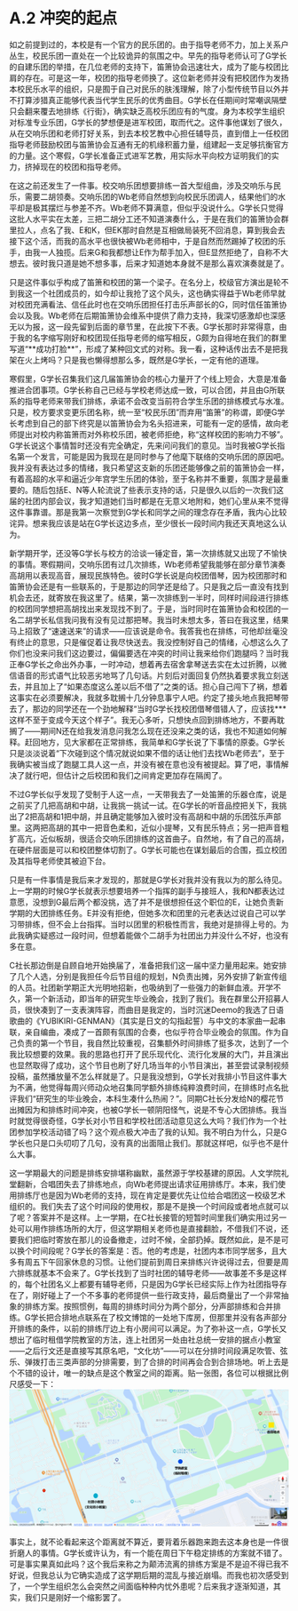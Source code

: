 # A.2 冲突的起点

如之前提到过的，本校是有一个官方的民乐团的。由于指导老师不力，加上关系户丛生，校民乐团一直处在一个比较诡异的氛围之中。早先的指导老师认可了G学长的自建乐团的举措，在几位老师的支持下，笛箫协会迅速壮大，成为了能与校团比肩的存在。可是这一年，校团的指导老师换了。这位新老师并没有把校团作为发扬本校民乐水平的组织，只是囿于自己对民乐的肤浅理解，除了小型传统节目以外并不打算涉猎真正能够代表当代学生民乐的优秀曲目。G学长在任期间时常嘲讽隔壁只会翻来覆去地排练《行街》，确实缺乏高校乐团应有的气度。身为本校学生组织对标准专业乐团，G学长的梦想便是进军校团，取而代之。这件事他谋划了很久，从在交响乐团和老师打好关系，到去本校艺教中心担任辅导员，直到借上一任校团指导老师鼓励校团与笛箫协会互通有无的机缘积蓄力量，组建起一支足够抗衡官方的力量。这个寒假，G学长准备正式进军艺教，用实际水平向校方证明我们的实力，挤掉现在的校团和指导老师。

在这之前还发生了一件事。校交响乐团想要排练一首大型组曲，涉及交响乐与民乐，需要二胡领奏。交响乐团的Wb老师自然想到向校民乐团调人，结果他们的水平却是极其摆烂与参差不齐。Wb老师不算满意，但似乎没说什么。G学长只觉得这批人水平实在太差，三把二胡分工还不知道演奏什么，于是在我们的笛箫协会群里拉人，点名了我、E和K，但EK那时自然是互相做局装死不回消息，算到我会去接下这个活，而我的高水平也很快被Wb老师相中，于是自然而然踢掉了校团的乐手，由我一人独揽。后来G和我都想让E作为帮手加入，但E显然拒绝了，自称不大想去。彼时我只道是她不想多事，后来才知道她本身就不是那么喜欢演奏就是了。

只是这件事似乎构成了笛箫和校团的第一个梁子。在名分上，校级官方演出是轮不到我这一个社团成员的，如今却让我抢了这个风头，这也确实得益于Wb老师早就对校团充满看法、信任此时也在交响乐团担任打击乐声部长的G，同时信任笛箫协会以及我。Wb老师在后期笛箫协会维系中提供了鼎力支持，我深切感激却也深感无以为报，这一段先留到后面的章节里，在此按下不表。G学长那时非常得意，由于我的名字缩写刚好和校团现任指导老师的缩写相反，G颇为自得地在我们的群里写道“\*\*成功打脸\*\*”，形成了某种回文式的对称。我一看，这种话传出去不是把我架在火上烤吗？只是我也懒得想那么多，既然是G学长，一定有他的道理。

寒假里，G学长召集我们这几届笛箫协会的核心力量开了个线上短会，大意是准备推进合团事项。G学长称自己已经与学校老师达成一致，可以合团，并且由G所联系的指导老师来带我们排练，承诺不会改变当前符合学生乐团的排练模式与水准。只是，校方要求变更乐团名称，统一至“校民乐团”而弃用“笛箫”的称谓，即便G学长考虑到自己的部下终究是以笛箫协会为名头招进来，可能有一定的感情，故向老师提出对校内称笛箫而对外称校乐团，被老师拒绝，称“这样校团的影响力不够”。G学长说这个事情暂时还没有完全确定，先来问问我们的意见。当时我被G学长指名第一个发言，可能是因为我现在是同时参与了他麾下联络的交响乐团的原因吧。我并没有表达过多的情绪，我只希望这支新的乐团还能够像之前的笛箫协会一样，有着高超的水平和逼近少年宫学生乐团的体验，至于名称并不重要，氛围才是最重要的。随后包括E、N等人轮流说了些表示支持的话，只是很久以后的一次我们这届的社团内部会议，我才知道她们当时都是在无意义地附和，她们心里从来不觉得这件事靠谱。那是我第一次察觉到G学长和同学之间的理念存在矛盾，我内心比较诧异。想来我应该是站在G学长这边多点，至少很长一段时间内我还天真地这么认为。

新学期开学，还没等G学长与校方的洽谈一锤定音，第一次排练就又出现了不愉快的事情。寒假期间，交响乐团有过几次排练，Wb老师希望我能够在部分章节演奏高胡用以表现高音，展现民族特色。彼时G学长说是向校团借琴，因为校团那时和笛箫协会还是有一些联系的，于是那边的同学还是给了。只是我之后一直没有找到机会去还，就寄放在我这里了。结果，第一次排练到一半时，同样时间段进行排练的校团同学想把高胡找出来发现找不到了。于是，当时同时在笛箫协会和校团的一名二胡学长私信我问我有没有见过那把琴。我当时未想太多，答曰在我这里，结果马上招致了“速速送来”的请求——应该说是命令。我答我也在排练，可他却丝毫没有终止的意思，只是催促着让我尽快送去。我没控制好自己的情绪，心想这么久了你们也没来问我们这边要过，偏偏要选在冲突的时间让我来给你们跑腿吗？当时我正奉G学长之命出外办事，一时冲动，想着再去宿舍拿琴送去实在太过折腾，以微信语音的形式语气比较恶劣地骂了几句话。片刻后对面回复仍然执着要求我立刻送去，并且加上了“如果态度这么差以后不借了”之类的话。担心自己闯下了祸，想着这事实在必须要解决，我就多耽搁十几分钟息事宁人吧。约定了接头地点我把琴带去了，那边的同学还在一个劲地解释“当时G学长找校团借琴借错人了，应该找\*\*\*这样不至于变成今天这个样子”。我无心多听，只想快点回到排练地方，不要再耽搁了——期间N还在给我发消息问我怎么现在还没来之类的话，我也不知道如何解释。赶回地方，见大家都在正常排练，我简单和G学长说了下事情的原委。G学长只是淡淡说着“下次碰到这个情况就说如果不借的话让他们去找Wb老师去”，至于我确实被当成了跑腿工具人这一点，并没有被在意也没有被提起。算了吧，事情解决了就行吧，但估计之后校团和我们之间肯定更加存在隔阂了。

不过G学长似乎发现了受制于人这一点，一天带我去了一处笛箫的乐器仓库，说是之前买了几把高胡和中胡，让我挑一挑试一试。在G学长的听音品控把关下，我挑出了2把高胡和1把中胡，并且确定能够加入彼时没有高胡和中胡的乐团弦乐声部里。这两把高胡的其中一把音色柔和，近似小提琴，又有民乐特点；另一把声音粗犷高亢，近似板胡，很适合交响乐团排练的这首曲子。自然地，有了自己的高胡，在硬件层面是可以和校团整体切割了。G学长可能也在谋划最后的合围，孤立校团及其指导老师使其被迫下台。

只是有一件事情是我后来才发现的，那就是G学长对我并没有我以为的那么待见。上一学期的时候G学长就表示想要培养一个指挥的副手与接班人，我和N都表达过意愿，没想到G最后两个都没挑，选了并不是很想担任这个职位的E，让她负责新学期的大团排练任务。E并没有拒绝，但她多次和团里的元老表达过说自己可以学习带排练，但不会上台指挥。当时以团里的积极性而言，我绝对是排得上号的。为此我确实疑惑过一段时间，但想着能做个二胡手为社团出力并没什么不好，也没有多在意。

C社长那边倒是自顾自地开始换届了，准备把我们这一届中坚力量用起来。她安排了几个人选，分别是我担任今后节目组的规划，N负责出摊，另外安排了新宣传组的人员。社团新学期正大光明地招新，也吸纳到了一些强力的新鲜血液。开学不久，第一个新活动，即当年的研究生毕业晚会，找到了我们。我在群里公开招募人员，很快凑到了一支表演阵容，而曲目是我定的，当时沉迷Deemo的我选了日语歌曲的《YUBIKIRI-GENMAN》（其实是日文的勾指起誓）与中文的本家曲一起串联，亲自编曲，凑成了一首颇有氛围的合奏，也似乎符合毕业晚会的氛围。作为自己负责的第一个节目，我自然比较重视，召集额外时间排练了挺多次，达到了一个我比较想要的效果。我的思路也打开了民乐现代化、流行化发展的大门，并且演出也显然取得了成功，这个节目也刷了好几场当年的小节目演出，甚至尝试录制视频投稿，虽然播放量不怎么样就是了。只是我没想到，G学长对我排小节目这件事大为不满，他觉得每周兴师动众地召集同学额外排练纯粹浪费时间，在排练时点名批评我们“研究生的毕业晚会，本科生凑什么热闹？”。同期C社长分发给N的樱花节出摊因为和排练时间冲突，也被G学长一顿阴阳怪气，说是不专心大团排练。我当时就觉得很奇怪，G学长对小节目和学校社团活动意见这么大吗？我们作为一个社团参加学校活动错了吗？这个观点极大冲击了我的认知。我不明白为什么，只是G学长也只是口头叨叨了几句，没有真的出面阻止我们。那就这样吧，似乎也不是什么大事。

这一学期最大的问题是排练安排堪称幽默，虽然源于学校基建的原因。人文学院礼堂翻新，合唱团失去了排练地点，向Wb老师提出请求征用排练厅。本来，我们使用排练厅也是因为Wb老师的支持，现在肯定是要优先让位给合唱团这一校级艺术组织的。我们失去了这个时间段的使用权，那是不是换一个时间段或者地点就可以了呢？答案并不是这样。上一学期，在C社长接管的短暂时间里我们确实用过另一处可以用作排练场所的大厅，但这学期相关老师也是直接翻脸，不借我们不说，还要我们把临时寄放在那儿的设备撤走，过时不候，全部扔掉。既然如此，是不是可以换个时间段呢？G学长的答案是：否。他的考虑是，社团内本市同学居多，且大多有周五下午回家休息的习惯。让他们提前到周日来排练兴许说得过去，但要是周六排练就基本不会来了。G学长找到了当时社团的辅导老师——故事差不多是这样的，每个社团名义上都要有辅导老师，只是因为G学长已经实际上作为社团指导存在了，刚好碰上了一个不多事的老师提供一些行政支持，最后商量出了一个非常抽象的排练方案。按照惯例，每周的排练时间分为两个部分，分声部排练和合并排练。G学长把合排地点联系在了校文博馆的一处地下库房，但那里并没有各声部分开排练的条件，以前的排练厅边上有小房间可以满足。为了弥补这一点，G学长又想出了临时租借学院教室的方法，连上社团另一处由社总统一安排的据点小教室——之后行文还是直接写其原名吧，“文化坊”——可以在分排时间段满足吹管、弦乐、弹拨打击三类声部的分排需要，到了合排的时间再会合到合排场地。听上去是个不错的设计，唯一的缺点是这个教室之间的距离。贴一张图，各位可以根据比例尺感受一下：
![](./figs/A-3-1.png)

事实上，就不论看起来这个距离就不算近，要背着乐器跑来跑去这本身也是一件很折磨人的事情。G学长或许认为，有一个能在周日下午稳定排练的方案就不错了。可是事实果真如此吗？这个我后来称之为颠沛流离的排练方案是不是迫不得已我不好说，但我总认为它确实造成了这学期后期的混乱与接近崩塌。而我也初次感受到了，一个学生组织怎么会突然之间面临种种内忧外患呢？后来我才逐渐知道，其实，我们只是刚好一个缩影罢了。